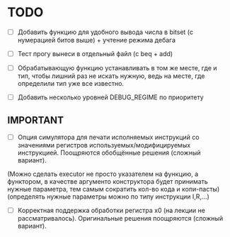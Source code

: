 # TODO

- [ ] Добавить функцию для удобного вывода числа в bitset (с нумерацией битов выше) + учтение режима дебага
- [ ] Тест прогу вынеси в отдельный файл (c beq + add)

- [ ] Обрабатывающую функцию устанавливать в том же месте, где и тип, чтобы лишний раз не искать нужную, ведь на месте, где определили тип уже все известно.

- [ ] Добавить несколько уровней DEBUG_REGIME по приоритету




## IMPORTANT

- [ ]  Опция симулятора для печати исполняемых инструкций со значениями регистров используемых/модифицируемых инструкцией. Поощряются обобщённые решения (сложный вариант).

(Можно сделать executor не просто указателем на функцию, а функтором, в качестве аргументо конструктора будет принимать нужные параметра, тем самым сократить кол-во кода и копи-пасты)
(определять нужные параметры можно по типу инструкции I,R,...)

- [ ] Корректная поддержка обработки регистра x0 (на лекции не рассматривалось). Оригинальные решения поощряются (сложный вариант).
